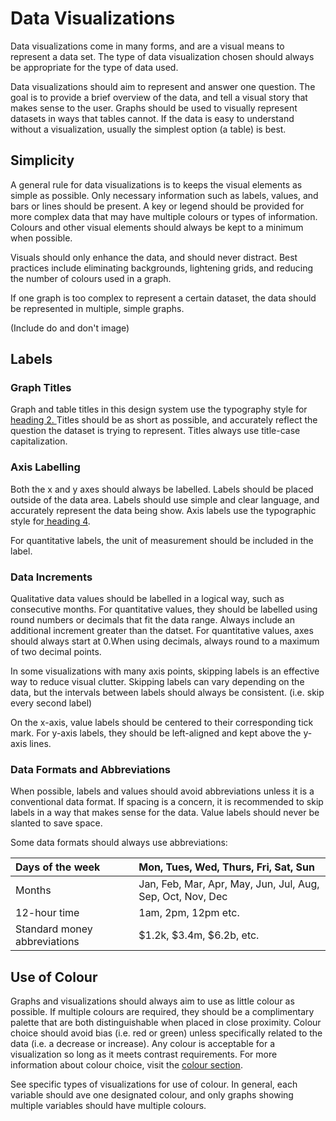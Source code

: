 # Data Visualizations

Data visualizations come in many forms, and are a visual means to represent a data set. The type of data visualization chosen should always be appropriate for the type of data used.

Data visualizations should aim to represent and answer one question. The goal is to provide a brief overview of the data, and tell a visual story that makes sense to the user. Graphs should be used to visually represent datasets in ways that tables cannot. If the data is easy to understand without a visualization, usually the simplest option \(a table\) is best.

## Simplicity

A general rule for data visualizations is to keeps the visual elements as simple as possible. Only necessary information such as labels, values, and bars or lines should be present. A key or legend should be provided for more complex data that may have multiple colours or types of information. Colours and other visual elements should always be kept to a minimum when possible.

Visuals should only enhance the data, and should never distract. Best practices include eliminating backgrounds, lightening grids, and reducing the number of colours used in a graph.

If one graph is too complex to represent a certain dataset, the data should be represented in multiple, simple graphs.

\(Include do and don't image\)

## Labels

### Graph Titles

Graph and table titles in this design system use the typography style for [heading 2. ](/typography.md)Titles should be as short as possible, and accurately reflect the question the dataset is trying to represent. Titles always use title-case capitalization.

### Axis Labelling

Both the x and y axes should always be labelled. Labels should be placed outside of the data area. Labels should use simple and clear language, and accurately represent the data being show. Axis labels use the typographic style for[ heading 4](/typography.md).

For quantitative labels, the unit of measurement should be included in the label.

### Data Increments

Qualitative data values should be labelled in a logical way, such as consecutive months. For quantitative values, they should be labelled using round numbers or decimals that fit the data range. Always include an additional increment greater than the datset. For quantitative values,  axes should always start at 0.When using decimals, always round to a maximum of two decimal points.

In some visualizations with many axis points, skipping labels is an effective way to reduce visual clutter. Skipping labels can vary depending on the data, but the intervals between labels should always be consistent. \(i.e. skip every second label\)

On the x-axis, value labels should be centered to their corresponding tick mark. For y-axis labels, they should be left-aligned and kept above the y-axis lines.

### Data Formats and Abbreviations

When possible, labels and values should avoid abbreviations unless it is a conventional data format.  If spacing is a concern, it is recommended to skip labels in a way that makes sense for the data. Value labels should never be slanted to save space.

Some data formats should always use abbreviations:

| Days of the week | Mon, Tues, Wed, Thurs, Fri, Sat, Sun |
| :--- | :--- |
| Months | Jan, Feb, Mar, Apr, May, Jun, Jul, Aug, Sep, Oct, Nov, Dec |
| 12-hour time | 1am, 2pm, 12pm etc. |
| Standard money abbreviations | $1.2k, $3.4m, $6.2b, etc. |

## Use of Colour

Graphs and visualizations should always aim to use as little colour as possible. If multiple colours are required, they should be a complimentary palette that are both distinguishable when placed in close proximity. Colour choice should avoid bias \(i.e. red or green\) unless specifically related to the data \(i.e. a decrease or increase\). Any colour is acceptable for a visualization so long as it meets contrast requirements. For more information about colour choice, visit the [colour section](/colour.md).

See specific types of visualizations for use of colour. In general, each variable should ave one designated colour, and only graphs showing multiple variables should have multiple colours. 

### 

## 



